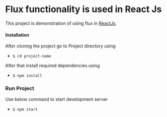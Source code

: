 # Flux functionality is used in React Js
This project is demonstration of using flux in [ReactJs](https://reactjs.org).

#### Installation

After cloning the project go to Project directory using

- `$ cd project-name`

After that install required dependencies using

- `$ npm install`

### Run Project

 Use below command to start development server
 - `$ npm start`

